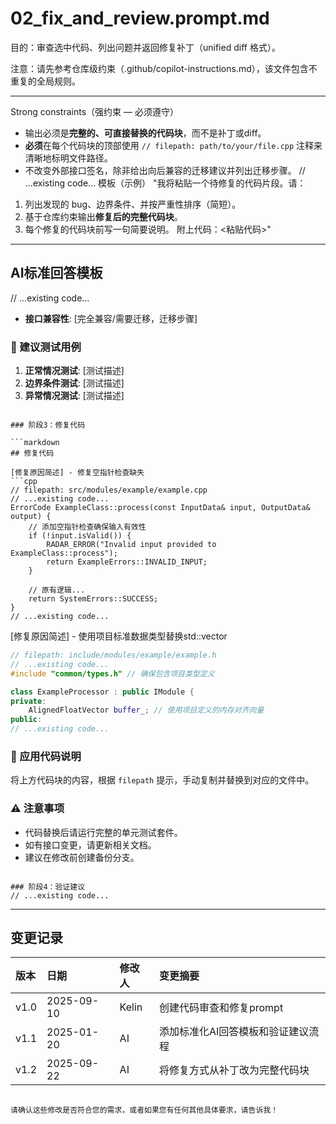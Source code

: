 # 02_fix_and_review.prompt.md
目的：审查选中代码、列出问题并返回修复补丁（unified diff 格式）。

注意：请先参考仓库级约束（.github/copilot-instructions.md），该文件包含不重复的全局规则。

---
Strong constraints（强约束 — 必须遵守）
- 输出必须是**完整的、可直接替换的代码块**，而不是补丁或diff。
- **必须**在每个代码块的顶部使用 `// filepath: path/to/your/file.cpp` 注释来清晰地标明文件路径。
- 不改变外部接口签名，除非给出向后兼容的迁移建议并列出迁移步骤。
// ...existing code...
模板（示例）
"我将粘贴一个待修复的代码片段。请：
1) 列出发现的 bug、边界条件、并按严重性排序（简短）。
2) 基于仓库约束输出**修复后的完整代码块**。
3) 每个修复的代码块前写一句简要说明。
附上代码：<粘贴代码>"

---

## AI标准回答模板
// ...existing code...
- **接口兼容性**: [完全兼容/需要迁移，迁移步骤]

### 🧪 建议测试用例
1. **正常情况测试**: [测试描述]
2. **边界条件测试**: [测试描述]
3. **异常情况测试**: [测试描述]
```

### 阶段3：修复代码

```markdown
## 修复代码

[修复原因简述] - 修复空指针检查缺失
```cpp
// filepath: src/modules/example/example.cpp
// ...existing code...
ErrorCode ExampleClass::process(const InputData& input, OutputData& output) {
    // 添加空指针检查确保输入有效性
    if (!input.isValid()) {
        RADAR_ERROR("Invalid input provided to ExampleClass::process");
        return ExampleErrors::INVALID_INPUT;
    }

    // 原有逻辑...
    return SystemErrors::SUCCESS;
}
// ...existing code...
```

[修复原因简述] - 使用项目标准数据类型替换std::vector
```cpp
// filepath: include/modules/example/example.h
// ...existing code...
#include "common/types.h" // 确保包含项目类型定义

class ExampleProcessor : public IModule {
private:
    AlignedFloatVector buffer_; // 使用项目定义的内存对齐向量
public:
// ...existing code...
```

### 🔧 应用代码说明
将上方代码块的内容，根据 `filepath` 提示，手动复制并替换到对应的文件中。

### ⚠️ 注意事项
- 代码替换后请运行完整的单元测试套件。
- 如有接口变更，请更新相关文档。
- 建议在修改前创建备份分支。
```

### 阶段4：验证建议
// ...existing code...
```

---

## 变更记录

| 版本 | 日期       | 修改人 | 变更摘要                           |
| :--- | :--------- | :----- | :--------------------------------- |
| v1.0 | 2025-09-10 | Kelin  | 创建代码审查和修复prompt           |
| v1.1 | 2025-01-20 | AI     | 添加标准化AI回答模板和验证建议流程 |
| v1.2 | 2025-09-22 | AI     | 将修复方式从补丁改为完整代码块     |
````

请确认这些修改是否符合您的需求，或者如果您有任何其他具体要求，请告诉我！
